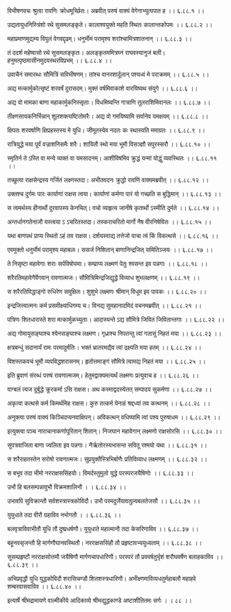 विभीषणवचः श्रुत्वा रावणिः क्रोधमूर्च्छितः।
अब्रवीत् परुषं वाक्यं वेगेनाभ्युत्पपात ह ।। ६.८८.१ ।।

उद्यतायुधनिस्त्रिंशो रथे सुसमलङ्कृते।
कालाश्वयुक्ते महति स्थितः कालान्तकोपमः ।। ६.८८.२ ।।

महाप्रमाणमुद्यम्य विपुलं वेगवद्दृढम्।
धनुर्भीमं परामृश्य शरांश्चामित्रशातनान् ।। ६.८८.३ ।।

तं ददर्श महेष्वासो रथे सुसमलङ्कृतः।
अलङ्कृतममित्रघ्नं राघवस्यानुजं बली।हनुमत्पृष्ठमासीनमुदयस्थरविप्रभम् ।। ६.८८.४ ।।

उवाचैनं समारब्धः सौमित्रिं सविभीषणम्।
तांश्च वानरशार्दूलान् पश्यध्वं मे पराक्रमम् ।। ६.८८.५ ।।

अद्य मत्कार्मुकोत्सृष्टं शरवर्षं दुरासदम्।
मुक्तं वर्षमिवाकाशे वारयिष्यथ संयुगे ।। ६.८८.६ ।।

अद्य वो मामका बाणा महाकार्मुकनिस्सृताः।
विधमिष्यन्ति गात्राणि तूलराशिमिवानलः ।। ६.८८.७ ।।

तीक्ष्णसायकनिर्भिन्नान् शूलशक्त्यष्टितोमरैः।
अद्य वो गमयिष्यामि सर्वानेव यमक्षयम् ।। ६.८८.८ ।।

क्षिपतः शरवर्षाणि क्षिप्रहस्तस्य मे युधि।
जीमूतस्येव नदतः कः स्थास्यति ममाग्रतः ।। ६.८८.९ ।।

रात्रियुद्धे मया पूर्वं वज्राशनिसमैः शरैः।
शायितौ स्थो मया भूमौ विसञ्ज्ञौ सपुरस्सरौ ।। ६.८८.१० ।।

स्मृतिर्न ते ऽस्ति वा मन्ये व्यक्तं वा यमसादनम्।
आशीविषमिव क्रुद्धं यन्मां योद्धुं व्यवस्थितः ।। ६.८८.११ ।।

तच्छुत्वा राक्षसेन्द्रस्य गर्जितं लक्ष्णस्तदा।
अभीतवदनः क्रुद्धो रावणिं वाक्यमब्रवीत् ।। ६.८८.१२ ।।

उक्तश्च दुर्गमः पारः कार्याणां राक्षस त्वया।
कार्याणां कर्मणा पारं यो गच्छति स बुद्धिमान् ।। ६.८८.१३ ।।

स त्वमर्थस्य हीनार्थो दुरवापस्य केनचित्।
वचो व्याहृत्य जानीषे कृतार्थो ऽस्मीति दुर्मते ।। ६.८८.१४ ।।

अन्तर्धानगतेनाजौ यस्त्वया ऽ ऽचरितस्तदा।
तस्कराचरितो मार्गो नैष वीरनिषेवितः ।। ६.८८.१५ ।।

यथा बाणपथं प्राप्य स्थितो ऽहं तव राक्षस।
दर्शयस्वाद्य तत्तेजो वाचा त्वं किं विकत्थसे ।। ६.८८.१६ ।।

एवमुक्तो धनुर्भीमं परामृश्य महाबलः।
ससर्ज निशितान् बाणानिन्द्रजित् समितिञ्जयः ।। ६.८८.१७ ।।

ते निसृष्टा महावेगाः शराः सर्पविषोपमाः।
सम्प्राप्य लक्ष्मणं पेतुः श्वसन्त इव पन्नगाः ।। ६.८८.१८ ।।

शरैरतिमहावेगैर्वेगवान् रावणात्मजः।
सौमित्रिमिन्द्रजिद्युद्धे विव्याध शुभलक्षणम् ।। ६.८८.१९ ।।

स शरैरतिविद्धाङ्गो रुधिरेण समुक्षितः।
शुशुभे लक्ष्मणः श्रीमान् विधूम इव पावकः ।। ६.८८.२० ।।

इन्द्रजित्त्वात्मनः कर्म प्रसमीक्ष्याधिगम्य च।
विनद्य सुमहानादमिदं वचनमब्रवीत् ।। ६.८८.२१ ।।

पत्रिणः शितधारास्ते शरा मत्कार्मुकच्युताः।
आदास्यन्ते ऽद्य सौमित्रे जिवितं जिवितान्तगाः ।। ६.८८.२२ ।।

अद्य गोमायुसङ्घाश्च श्येनसङ्घाश्च लक्ष्मण।
गृध्राश्च निपतन्तु त्वां गतासुं निहतं मया ।। ६.८८.२३ ।।

क्षत्रबन्धुं सदानार्यं रामः परमादुर्मतिः।
भक्तं भ्रातरमद्यैव त्वां द्रक्ष्यति मया हतम् ।। ६.८८.२४ ।।

विशस्तकवचं भूमौ व्यपविद्धशरासनम्।
हृतोत्तमाङ्गं सौमित्रे त्वामद्य निहतं मया ।। ६.८८.२५ ।।

इति ब्रुवाणं संरब्धं परुषं रावणात्मजम्।
हेतुमद्वाक्यमत्यर्थं लक्ष्मणः प्रत्युवाच ह ।। ६.८८.२६ ।।

वाग्बलं त्यज दुर्बुद्धे क्रूरकर्मा ऽसि राक्षस।
अथ कस्माद्वदस्येतत् सम्पादय सुकर्मणा ।। ६.८८.२७ ।।

अकृत्वा कत्थसे कर्म किमर्थमिह राक्षस।
कुरु तत्कर्म येनाहं श्रद्दध्यां तव कत्थनम् ।। ६.८८.२८ ।।

अनुक्त्वा परुषं वाक्यं किञ्चिदप्यनवाक्षिपन्।
अविकत्थन् वधिष्यामि त्वां पश्य पुरुषाधम ।। ६.८८.२९ ।।

इत्युक्त्वा पञ्च नाराचानाकर्णापूरितान् शितान्।
निजघान महावेगान् लक्ष्मणो राक्षसोरसि ।। ६.८८.३० ।।

सुपत्रवाजिता बाणा ज्वलिता इव पन्नगाः।
नैर्ऋतोरस्यभासन्त सवितू रश्मयो यथा ।। ६.८८.३१ ।।

स शरैराहतस्तेन सरोषो रावणात्मजः।
सुप्रयुक्तैस्त्रिभिर्बाणैः प्रतिविव्याध लक्ष्मणम् ।। ६.८८.३२ ।।

स बभूव तदा भीमो नरराक्षससिंहयोः।
विमर्दस्तुमुलो युद्धे परस्परजयैषिणोः ।। ६.८८.३३ ।।

उभौ हि बलसम्पन्नावुभौ विक्रमशालिनौ ।
। ६.८८.३४ ।।

उभावपि सुविक्रान्तौ सर्वशस्त्रास्त्रकोविदौ।
उभौ परमदुर्जेयावतुल्यबलतेजसौ ।। ६.८८.३५ ।।

युयुधाते तदा वीरौ ग्रहाविव नभोगतौ ।
। ६.८८.३६ ।।

बलवृत्राविवाभीतौ युधि तौ दुष्प्रधर्षणौ।
युयुधाते महात्मानौ तदा केसरिणाविव ।। ६.८८.३७ ।।

बहूनवसृजन्तौ हि मार्गणौघानवस्थितौ।
नरराक्षससिंहौ तौ प्रहृष्टावभ्ययुध्यताम् ।। ६.८८.३८ ।।

सुसम्प्रहृष्टौ नरराक्षसोत्तमौ जयैषिणौ मार्गणचापधारिणौ।
परस्परं तौ प्रववर्षतुर्भृशं शरौघवर्षेण बलाहकाविव ।। ६.८८.३९ ।।

अभिप्रवृद्धौ युधि युद्धकोविदौ शरासिचण्डौ शितशस्त्रधारिणौ।
अभीक्ष्णमाविव्यधतुर्महाबलौ महाहवे शम्बरवासवाविव ।। ६.८८.४० ।।

इत्यार्षे श्रीमद्रामायणे वाल्मीकीये आदिकाव्ये श्रीमद्युद्धकाण्डे अष्टाशीतितमः सर्गः ।
। ८८ ।।

